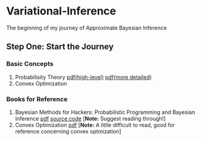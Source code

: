 # Variational-Inference
The beginning of my journey of Approximate Bayesian Inference

## Step One: Start the Journey
### Basic Concepts
1. Probabilisity Theory [pdf(high-level)](https://see.stanford.edu/materials/aimlcs229/cs229-prob.pdf) [pdf(more detailed)](http://cs229.stanford.edu/section/cs229-prob.pdf)                         
2. Convex Optimization [](http://cs229.stanford.edu/section/cs229-cvxopt.pdf)

### Books for Reference
1. Bayesian Methods for Hackers: Probabilistic Programming and Bayesian Inference [pdf]() [source code](https://github.com/CamDavidsonPilon/Probabilistic-Programming-and-Bayesian-Methods-for-Hackers) [**Note:** Suggest reading through!]
2. Convex Optimization [pdf](https://web.stanford.edu/~boyd/cvxbook/bv_cvxbook.pdf) [**Note:** A little difficult to read, good for reference concerning convex optmization]
